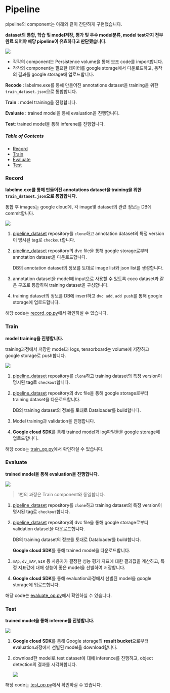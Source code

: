 # Pipeline

pipeline의 component는 아래와 같이 간단하게 구현했습니다.

**dataset의 통합, 학습 및 model저장, 평가 및 우수 model분류, model test까지 전부 완료 되어야 해당 pipeline이 유효하다고 판단했습니다.**

![](https://github.com/HibernationNo1/project_4_kubeflow_pipeline/blob/docs/description/pipeline%20graph.png?raw=true)

- 각각의 component는 Persistence volume을 통해 보조 code를 import합니다.
- 각각의 component는 필요한 데이터를 google storage에서 다운로드하고, 동작의 결과를 google storage에 업로드합니다.

**Recode** : labelme.exe를 통해 만들어진 annotations dataset을 training을 위한 `train_dataset.json`으로 통합합니다.

**Train** : model training을 진행합니다.

**Evaluate** : trained model을 통해 evaluation을 진행합니다.

**Test**: trained model을 통해 inferene를 진행합니다. 





##### Table of Contents

- [Record](https://github.com/HibernationNo1/project_4_kubeflow_pipeline/blob/master/description/Pipeline.md#record)
- [Train](https://github.com/HibernationNo1/project_4_kubeflow_pipeline/blob/master/description/Pipeline.md#train)
- [Evaluate](https://github.com/HibernationNo1/project_4_kubeflow_pipeline/blob/master/description/Pipeline.md#evaluate)
- [Test](https://github.com/HibernationNo1/project_4_kubeflow_pipeline/blob/master/description/Pipeline.md#test)







### Record

**labelme.exe를 통해 만들어진 annotations dataset을 training을 위한 `train_dataset.json`으로 통합합니다.**

통합 후 images는 google cloud에, 각 image및 dataset의 관련 정보는 DB에 commit합니다.

![](https://github.com/HibernationNo1/project_4_kubeflow_pipeline/blob/docs/description/Record.png?raw=true)

1. [pipeline_dataset](https://github.com/HibernationNo1/pipeline_dataset.git) repository를 `clone`하고 annotation dataset의 특정 version이 명시된 tag로 `checkout`합니다. 

2. [pipeline_dataset](https://github.com/HibernationNo1/pipeline_dataset.git) repository의 dvc file을 통해 google storage로부터 annotation dataset을 다운로드합니다.

   DB의 annotation dataset의 정보를 토대로 image list와 json list를 생성합니다.

3. annotation dataset을 model에 input으로 사용할 수 있도록 coco dataset과 같은 구조로 통합하여 training dataset을 구성합니다.

4. training dataset의 정보를 DB에 insert하고 `dvc add`, `add push`를 통해 google storage에 업로드합니다.

해당 code는 [record_op.py](https://github.com/HibernationNo1/project_4_kubeflow_pipeline/blob/master/component/record/record_op.py)에서 확인하실 수 있습니다.



### Train

**model training을 진행합니다.**

training과정에서 저장한 model과 logs, tensorboard는 volume에 저장하고 google storage로 push합니다.

![](https://github.com/HibernationNo1/project_4_kubeflow_pipeline/blob/docs/description/Training.png?raw=true)

1. [pipeline_dataset](https://github.com/HibernationNo1/pipeline_dataset.git) repository를 `clone`하고 training dataset의 특정 version이 명시된 tag로 `checkout`합니다. 

2. [pipeline_dataset](https://github.com/HibernationNo1/pipeline_dataset.git) repository의 dvc file을 통해 google storage로부터 training dataset을 다운로드합니다.

   DB의 training dataset의 정보를 토대로 Dataloader를 build합니다.

3. Model training과 validation을 진행합니다.

4. **Google cloud SDK**를 통해 trained model과 log파일들을  google storage에 업로드합니다.

해당 code는 [train_op.py](https://github.com/HibernationNo1/project_4_kubeflow_pipeline/blob/master/component/train/train_op.py)에서 확인하실 수 있습니다.



### Evaluate 

**trained model을 통해 evaluation을 진행합니다.**

![](https://github.com/HibernationNo1/project_4_kubeflow_pipeline/blob/docs/description/Evaluation.png?raw=true)

>  1번의 과정은 Train component와 동일합니다.

1. [pipeline_dataset](https://github.com/HibernationNo1/pipeline_dataset.git) repository를 `clone`하고 training dataset의 특정 version이 명시된 tag로 `checkout`합니다. 

2. [pipeline_dataset](https://github.com/HibernationNo1/pipeline_dataset.git) repository의 dvc file을 통해 google storage로부터 validation dataset을 다운로드합니다.

   DB의 training dataset의 정보를 토대로 Dataloader를 build합니다.

   **Google cloud SDK**를 통해 trained model을 다운로드합니다.

3. `mAp`, `dv_mAP`, `EIR` 등 사용자가 결정한 성능 평가 지표에 대한 결과값을 계산하고, 특정 지표값에 대해 성능이 좋은 model을 선별하여 저장합니다. 

4. **Google cloud SDK**를 통해 evaluation과정에서 선별된 model을 google storage에 업로드합니다.

해당 code는 [evaluate_op.py](https://github.com/HibernationNo1/project_4_kubeflow_pipeline/blob/master/component/evaluate/evaluate_op.py)에서 확인하실 수 있습니다.

### Test

**trained model을 통해 inferene를 진행합니다.** 

![](https://github.com/HibernationNo1/project_4_kubeflow_pipeline/blob/docs/description/Test.png?raw=true)

1. **Google cloud SDK**를 통해 Google storage의 **result bucket**으로부터 evaluation과정에서 선별된 model을 download합니다.

2. download한 model로 test dataset에 대해 inference를 진행하고, object detection의 결과를 시각화합니다.

   ![](https://github.com/HibernationNo1/project_4_kubeflow_pipeline/blob/docs/description/inference%20result.png?raw=true)



해당 code는 [test_op.py](https://github.com/HibernationNo1/project_4_kubeflow_pipeline/blob/master/component/test/test_op.py)에서 확인하실 수 있습니다.